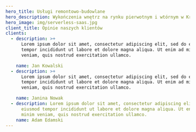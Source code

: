 ```yaml
---
hero_title: Usługi remontowo-budowlane
hero_description: Wykończenia wnętrz na rynku pierwotnym i wtórnym w Krakowie i okolicach
hero_image: img/serverless-saas.jpg
client_title: Opinie naszych klientów
clients:
  - description: >+
      Lorem ipsum dolor sit amet, consectetur adipiscing elit, sed do eiusmod
      tempor incididunt ut labore et dolore magna aliqua. Ut enim ad minim
      veniam, quis nostrud exercitation ullamco.

    name: Jan Kowalski
  - description: >+
      Lorem ipsum dolor sit amet, consectetur adipiscing elit, sed do eiusmod
      tempor incididunt ut labore et dolore magna aliqua. Ut enim ad minim
      veniam, quis nostrud exercitation ullamco.

    name: Janina Nowak
  - description: Lorem ipsum dolor sit amet, consectetur adipiscing elit, sed do
      eiusmod tempor incididunt ut labore et dolore magna aliqua. Ut enim ad
      minim veniam, quis nostrud exercitation ullamco.
    name: Adam Edamski
---
```

